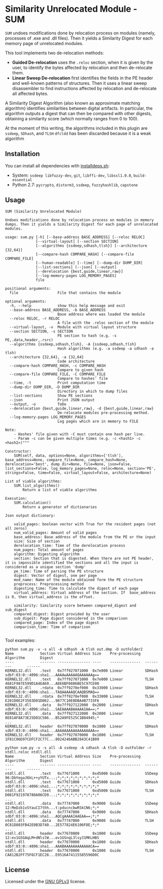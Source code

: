 # Similarity Unrelocated Module - SUM

`SUM` undoes modifications done by relocation process on modules (namely, processes of .exe and .dll files). Then it yields a Similarity Digest for each memory page of unrelocated modules.

This tool implements two de-relocation methods: 
- **Guided De-relocation** uses the `.reloc` section, when it is given by the user, to identify the bytes affected by relocation and then de-relocate them.
- **Linear Sweep De-relocation** first identifies the fields in the PE header and well-known patterns of structures. Then it uses a linear sweep disassembler to find instructions affected by relocation and de-relocate all affected bytes.

A Similarity Digest Algorithm (also known as approximate matching algorithm) identifies similarities between digital artifacts. In particular, the algorithm outputs a digest that can then be compared with other digests, obtaining a similarity score (which normally ranges from 0 to 100).

At the moment of this writing, the algorithms included in this plugin are `ssdeep`, `SDhash`, and `TLSH`
`dfcldd` has been discarded because it is a weak algorithm

## Installation

You can install all dependencies with [installdeps.sh](installdeps.sh):

- System: `ssdeep libfuzzy-dev`, `git`, `libffi-dev`, `libssl1.0.0`, `build-essential`
- Python 2.7: `pycrypto`, `distorm3`, `ssdeep`, `fuzzyhashlib`, `capstone`

## Usage

```
SUM (Similarity Unrelocated Module)

Undoes modifications done by relocation process on modules in memory dumps. Then it yields a Similarity Digest for each page of unrelocated modules.

usage: sum.py [-h] [--base-address BASE_ADDRESS] [--reloc RELOC]
              [--virtual-layout] [--section SECTION]
              [--algorithms {ssdeep,sdhash,tlsh}] [--architecture {32,64}]
              [--compare-hash COMPARE_HASH] [--compare-file COMPARE_FILE]
              [--human-readable] [--time] [--dump-dir DUMP_DIR]
              [--list-sections] [--json] [--output]
              [--derelocation {best,guide,linear,raw}]
              [--log-memory-pages LOG_MEMORY_PAGES]
              file

positional arguments:
  file                  File that contains the module

optional arguments:
  -h, --help            show this help message and exit
  --base-address BASE_ADDRESS, -b BASE_ADDRESS
                        Base address where was loaded the module
  --reloc RELOC, -r RELOC
                        A file with the .reloc section of the module
  --virtual-layout, -v  Module with virtual layout structure
  --section SECTION, -s SECTION
                        PE section to hash (e.g. -s PE,.data,header,.rsrc)
  --algorithms {ssdeep,sdhash,tlsh}, -A {ssdeep,sdhash,tlsh}
                        Hash algorithms (e.g. -a ssdeep -a sdhash -a tlsh)
  --architecture {32,64}, -a {32,64}
                        Code architecture
  --compare-hash COMPARE_HASH, -c COMPARE_HASH
                        Compare to given hash
  --compare-file COMPARE_FILE, -C COMPARE_FILE
                        Compare to hashes' file
  --time, -t            Print computation time
  --dump-dir DUMP_DIR, -D DUMP_DIR
                        Directory in which to dump files
  --list-sections       Show PE sections
  --json                Print JSON output
  --output, -o          ToDo
  --derelocation {best,guide,linear,raw}, -d {best,guide,linear,raw}
                        De-relocate modules pre-processing method.
  --log-memory-pages LOG_MEMORY_PAGES
                        Log pages which are in memory to FILE

Note:
    - Hashes' file given with -C must contain one hash per line.
    - Param -c can be given multiple times (e.g. -c <hash1> -c <hash2>)"""

Constructor:
    SUM(self, data, options=None, algorithms=['tlsh'], base_address=None, compare_file=None, compare_hash=None, derelocation='best', dump_dir=None, file=None, json=False, list_sections=False, log_memory_pages=None, reloc=None, section='PE', strings=False, time=False, virtual_layout=False, architecture=None)

List of viable algorithms:
    SUM.list_algorithms()
        Return a list of viable algorithms

Execution:
    SUM.calculation()
        Return a generator of dictionaries

Json output dictionary:

    valid_pages: boolean vector with True for the resident pages (not all zeros)
    num_valid_pages: Amount of valid pages
    base_address: Base address of the module from the PE or the input
    size: Size of section
    derelocation_time: Time of the derelocation process
    num_pages: Total amount of pages
    algorithm: Digesting algorithm
    section: Section that is digested. When there are not PE header, it is impossible identified the sections and all the input is considered as a unique section 'dump'
    pe_time: Time of parsing the PE structure
    digest: Vector of digest, one per page
    mod_name: Name of the module obtained form the PE structure
    preprocess: Preprocessing method
    digesting_time: Time to calculate the digest of each page
    virtual_address: Virtual address of the section. If  base_address is 0, then virtual_address is the offset.

    similarity: Similarity score between compared_digest and sub_digest
    compared_digest: Digest provided by the user
    sub_digest: Page digest considered in the comparison
    compared_page: Index of the page digest
    comparison_time: Time of comparison


```
Tool examples:
```
python sum.py -v -s all -A sdhash -A tlsh out.dmp -D outFolder2 
Name            Section Virtual Address Size    Pre-processing  Algorithm       Digest
----            ------- --------------- ----    --------------  ---------       ------
KERNEL32.dll    .text   0x7ff927071000  0x7e000 Linear          SDHash          sdbf:03:0::4096:sha1...AAAAwAAAAAQAAAAAAg==
KERNEL32.dll    .text   0x7ff927071000  0x7e000 Linear          TLSH            4681F987E599D1A4EA69...A8E6BF0886BE5C97CE00
KERNEL32.dll    .rdata  0x7ff9270ef000  0x33000 Linear          SDHash          sdbf:03:0::4096:sha1...TAQAAAAAQCAAQBSMAQ==
KERNEL32.dll    .rdata  0x7ff9270ef000  0x33000 Linear          TLSH            E281D0E2F3503D01D062...9877C10E0DBA4B7733F6
KERNEL32.dll    .data   0x7ff927122000  0x2000  Linear          SDHash          sdbf:03:0::4096:sha1...SAEAAAABAAAAAIAA==;*
KERNEL32.dll    .data   0x7ff927122000  0x2000  Linear          TLSH            8E81AF8A73E25D01C586...B52A9FE525C1B84945;*
...
KERNEL32.dll    header  0x7ff927070000  0x1000  Linear          SDHash          sdbf:03:0::4096:sha1...AAAAAAAAAAAAAAAAAA==
KERNEL32.dll    header  0x7ff927070000  0x1000  Linear          TLSH            1F81C06D97CDFCF2C77C...8024246ABB2843C41B09

python sum.py -v -s all -A ssdeep -A sdhash -A tlsh -D outFolder -r ntdll.reloc ntdll.dll 
Name            Section Virtual Address Size    Pre-processing  Algorithm       Digest
----            ------- --------------- ----    --------------  ---------       ------
ntdll.dll       .text   0x77671000      0xd5000 Guide           SSDeep          96:DbYegaJ6kL++yYUTx...;*;*;*;*;*;*;*;*;*;*
ntdll.dll       .text   0x77671000      0xd5000 Guide           SDHash          sdbf:03:0::4096:sha1...;*;*;*;*;*;*;*;*;*;*
ntdll.dll       .text   0x77671000      0xd5000 Guide           TLSH            D081F921978780A06CD9...;*;*;*;*;*;*;*;*;*;*
...
ntdll.dll       .data   0x77747000      0x9000  Guide           SSDeep          12:MeDzb1vSYauCI7thh...t:pducncbwRSkCN6;*;*
ntdll.dll       .data   0x77747000      0x9000  Guide           SDHash          sdbf:03:0::4096:sha1...AQCgAAAAIAAEAA==;*;*
ntdll.dll       .data   0x77747000      0x9000  Guide           TLSH            0C81D803FB42E0B3D740...2E577824E6106F8E;*;*
...
ntdll.dll       header  0x77670000      0x1000  Guide           SSDeep          12:ev1GSGAqLM+dNlslW...ev1GSnqL3lsy31MKLHBS
ntdll.dll       header  0x77670000      0x1000  Guide           SDHash          sdbf:03:0::4096:sha1...AAABAAAAAAAAAAAACA==
ntdll.dll       header  0x77670000      0x1000  Guide           TLSH            CA812B2FF75F6CF1EC28...E9516A74115585596D0C

```


## License

Licensed under the [GNU GPLv3](LICENSE) license.
